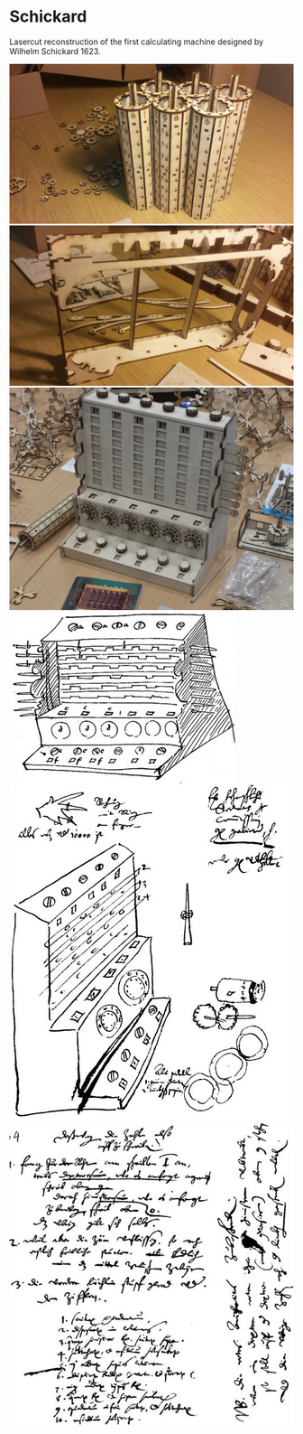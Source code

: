 # Schickard
Lasercut reconstruction of the first calculating machine designed by Wilhelm Schickard 1623.

<img src="https://raw.githubusercontent.com/jnweiger/schickard/master/photos/build/photo_2018-10-29_15-54-43.jpg"/>

<img src="https://raw.githubusercontent.com/jnweiger/schickard/master/photos/build/photo_2018-10-29_15-54-27.jpg"/>

<img src="https://raw.githubusercontent.com/jnweiger/schickard/master/photos/build//20181104_153002a.jpg"/>

<img src="https://raw.githubusercontent.com/jnweiger/schickard/master/photos/sketch_CalculatingClock1.jpg"/>

<img src="https://raw.githubusercontent.com/jnweiger/schickard/master/photos/Sketch_CalculatingClock3.jpg"/>
  
<img src="https://raw.githubusercontent.com/jnweiger/schickard/master/photos/Sketch_CalculatingClock4.jpg"/>
